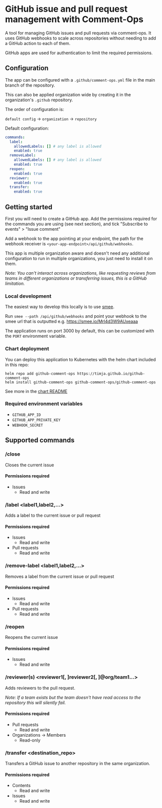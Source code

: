 # GitHub issue and pull request management with Comment-Ops

A tool for managing GitHub issues and pull requests via comment-ops.
It uses GitHub webhooks to scale across repositories without needing to add a GitHub action to each of them.

GitHub apps are used for authentication to limit the required permissions.

## Configuration

The app can be configured with a `.github/comment-ops.yml` file in the main branch of the repository.

This can also be applied organization wide by creating it in the organization's `.github` repository.

The order of configuration is:

`default config` -> `organization` -> `repository`

Default configuration:

```yaml
commands:
  label:
    allowedLabels: [] # any label is allowed
    enabled: true
  removeLabel:
    allowedLabels: [] # any label is allowed
    enabled: true
  reopen:
    enabled: true
  reviewer:
    enabled: true
  transfer:
    enabled: true
```

## Getting started

First you will need to create a GitHub app. Add the permissions required for the commands you are using (see next section), and tick "Subscribe to events" > "Issue comment"

Add a webhook to the app pointing at your endpoint, the path for the webhook receiver is `<your-app-endpoint>/api/github/webhooks`.

This app is multiple organization aware and doesn't need any additional configuration to run in multiple organizations, you just need to install it on them.

_Note: You can't interact across organizations, like requesting reviews from teams in different organizations or transferring issues, this is a GitHub limitation._

### Local development

The easiest way to develop this locally is to use [smee](https://smee.io).

Run `smee --path /api/github/webhooks` and point your webhook to the smee url that is outputted e.g. https://smee.io/Mrl4d3W9AUxeaaa

The application runs on port 3000 by default, this can be customized with the `PORT` environment variable.

### Chart deployment

You can deploy this application to Kubernetes with the helm chart included in this repo:

```
helm repo add github-comment-ops https://timja.github.io/github-comment-ops
helm install github-comment-ops github-comment-ops/github-comment-ops
```

See more in the [chart README](charts/github-comment-ops/README.md)

### Required environment variables

- `GITHUB_APP_ID`
- `GITHUB_APP_PRIVATE_KEY`
- `WEBHOOK_SECRET`

## Supported commands

### /close

Closes the current issue

#### Permissions required

- Issues
  - Read and write

### /label <label1,label2,...>

Adds a label to the current issue or pull request

#### Permissions required

- Issues
  - Read and write
- Pull requests
  - Read and write

### /remove-label <label1,label2,...>

Removes a label from the current issue or pull request

#### Permissions required

- Issues
  - Read and write
- Pull requests
  - Read and write

### /reopen

Reopens the current issue

#### Permissions required

- Issues
  - Read and write

### /reviewer(s) <reviewer1[, ]reviewer2[, ]@org/team1...>

Adds reviewers to the pull request.

<!-- the GitHub API doesn't error in this case it comes back successful -->

_Note: If a team exists but the team doesn't have read access to the repository this will silently fail._

#### Permissions required

- Pull requests
  - Read and write
- Organizations -> Members
  - Read-only

### /transfer <destination_repo>

Transfers a GitHub issue to another repository in the same organization.

#### Permissions required

- Contents
  - Read and write
- Issues
  - Read and write
